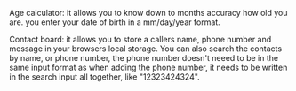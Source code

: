 Age calculator: it allows you to know down to months accuracy how old you are. you enter your date of birth in a mm/day/year format.

Contact board: it allows you to store a callers name, phone number and message in your browsers local storage. You can also search the contacts by name, or phone number, the phone number doesn't neeed to be in the same input format as when adding the phone number, it needs to be written in the search input all together, like "12323424324".
